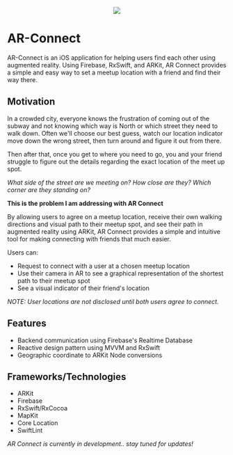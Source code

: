 <p align="center">
    <img src="https://i.imgur.com/evlKiCn.png?1">
</p>

AR-Connect
======
AR-Connect is an iOS application for helping users find each other using augmented reality. Using Firebase, RxSwift, and ARKit, AR Connect provides a simple and easy way to set a meetup location with a friend and find their way there.

## Motivation

In a crowded city, everyone knows the frustration of coming out of the subway and not knowing which way is North or which street they need to walk down. Often we'll choose our best guess, watch our location indicator move down the wrong street, then turn around and figure it out from there.

Then after that, once you get to where you need to go, you and your friend struggle to figure out the details regarding the exact location of the meet up spot.

*What side of the street are we meeting on?*
*How close are they?*
*Which corner are they standing on?*

**This is the problem I am addressing with AR Connect**

By allowing users to agree on a meetup location, receive their own walking directions and visual path to their meetup spot, and see their path in augmented reality using ARKit, AR Connect provides a simple and intuitive tool for making connecting with friends that much easier.

Users can:
* Request to connect with a user at a chosen meetup location
* Use their camera in AR to see a graphical representation of the shortest path to their meetup spot
* See a visual indicator of their friend's location

*NOTE: User locations are not disclosed until both users agree to connect.*

## Features

* Backend communication using Firebase's Realtime Database
* Reactive design pattern using MVVM and RxSwift
* Geographic coordinate to ARKit Node conversions

## Frameworks/Technologies

* ARKit
* Firebase
* RxSwift/RxCocoa
* MapKit
* Core Location
* SwiftLint

*AR Connect is currently in development.. stay tuned for updates!*
